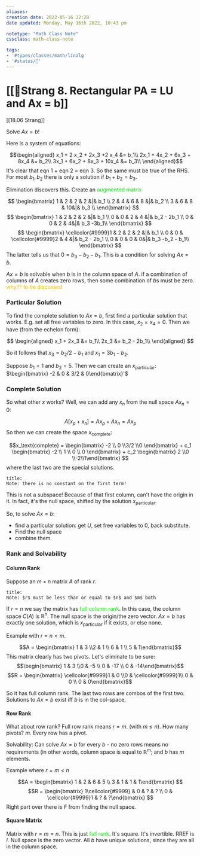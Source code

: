 ```yaml
---
aliases:
creation date: 2022-05-16 22:28
date updated: Monday, May 16th 2022, 10:43 pm

notetype: "Math Class Note"
cssclass: math-class-note

tags: 
- '#types/classes/math/linalg'
- '#status/🚧'
---
```


# [[🚧Strang 8. Rectangular PA = LU and Ax = b]]
[[18.06 Strang]]

Solve $Ax = b$!

Here is a system of equations:

$$\begin{aligned}
x_1 + 2 x_2 + 2x_3 +2 x_4 &= b_1\\
2x_1 + 4x_2 + 6x_3 + 8x_4 &= b_2\\
3x_1 + 6x_2 + 8x_3 + 10x_4 &= b_3\\
\end{aligned}$$
It's clear that eqn 1 + eqn 2 = eqn 3. So the same must be true of the RHS. For most $b_1, b_2$ there is only a solution if $b_1 + b_2 = b_3$. 

Elimination discovers this. Create an 
<font color=gree>augmented matrix</font>

$$
\begin{bmatrix} 
1 & 2 & 2 & 2 &|& b_1 \\
2 & 4 & 6 & 8 &|& b_2 \\
3 & 6 & 8 & 10&|& b_3 \\
\end{bmatrix}
$$
$$
\begin{bmatrix} 
1 & 2 & 2 & 2 &|& b_1 \\
0 & 0 & 2 & 4 &|& b_2 - 2b_1 \\
0 & 0 & 2 & 4&|& b_3 -3b_1\\
\end{bmatrix}
$$
$$
\begin{bmatrix} 
\cellcolor{#9999}1 & 2 & 2 & 2 &|& b_1 \\
0 & 0 & \cellcolor{#9999}2 & 4 &|& b_2 - 2b_1 \\
0 & 0 & 0 & 0&|& b_3 -b_2 - b_1\\
\end{bmatrix}
$$
The latter tells us that $0 = b_3 - b_2 - b_1$. This is a condition for solving $Ax = b$.

$Ax =b$ is solvable when $b$ is in the column space of $A$. if a combination of columns of $A$ creates zero rows, then some combination of $b$s must be zero. <font color=#F7B801>why?? to be discussed</font>


### Particular Solution
To find the complete solution to $Ax = b$, first find a particular solution that works. E.g. set all free variables to zero. In this case, $x_2 = x_4 = 0$. Then we have (from the echelon form): 

$$
\begin{aligned}
x_1 +  2x_3 &= b_1\\
2x_3 &= b_2 - 2b_1\\
\end{aligned}
$$

So it follows that $x_3 = b_2/2 - b_1$ and $x_1 = 3b_1 - b_2$. 

Suppose $b_1 = 1$ and $b_2= 5$. Then we can create an $x_\text{particular}$: $\begin{bmatrix} -2 & 0 & 3/2 & 0\end{bmatrix}'$

### Complete Solution
So what other $x$ works? Well, we can add any $x_n$ from the null space $Ax_n = 0$:

$$A[x_p + x_n] = Ax_p + Ax_n = Ax_p$$
So then we can create the space $x_\text{complete}:$

$$x_\text{complete} = \begin{bmatrix} -2 \\ 0 \\3/2 \\0 \end{bmatrix} + c_1 \begin{bmatrix} -2 \\ 1 \\ 0 \\ 0 \end{bmatrix} + c_2 \begin{bmatrix} 2 \\0 \\-2\\1\end{bmatrix}
$$
where the last two are the special solutions. 

```ad-warning
title:
Note: there is no constant on the first term! 
```

This is not a subspace! Because of that first column, can't have the origin in it. In fact, it's the null space, shifted by the solution $x_\text{particular}$. 

So, to solve $Ax = b$:
- find a particular solution: get $U$, set free variables to $0$, back substitute. 
- Find the null space
- combine them. 

### Rank and Solvability
#### Column Rank
Suppose an $m \times n$ matrix $A$ of rank $r$. 

```ad-note
title:
Note: $r$ must be less than or equal to $n$ and $m$ both
```

If $r = n$ we say the matrix has <font color=gree>full column rank</font>. In this case, the column space $C(A)$ is $\mathbb{R}^n$. The null space is the origin/the zero vector. $Ax=b$ has exactly one solution, which is $x_\text{particular}$ if it exists, or else none. 

Example with $r = n < m$.

$$A = \begin{bmatrix} 1 & 3 \\2 & 1 \\ 6 & 1 \\ 5 & 1\end{bmatrix}$$
This matrix clearly has two pivots. Let's eliminate to be sure:
$$\begin{bmatrix} 1 & 3 \\0 & -5 \\ 0 & -17 \\ 0 & -14\end{bmatrix}$$
$$R = \begin{bmatrix} \cellcolor{#9999}1 & 0 \\0 & \cellcolor{#9999}1\\ 0 & 0 \\ 0 & 0\end{bmatrix}$$

So it has full column rank. The last two rows are combos of the first two. Solutions to $Ax = b$ exist iff $b$ is in the col-space. 



#### Row Rank

What about row rank? Full row rank means $r = m$. (with $m \leq n$). How many pivots? $m$. Every row has a pivot. 

Solvability: Can solve $Ax = b$ for every $b$ - no zero rows means no requirements (in other words, column space is equal to $\mathbb{R}^m$; and $b$ has $m$ elements.

Example where $r = m < n$

$$A = \begin{bmatrix} 1 & 2 & 6 & 5 \\ 
3 & 1 & 1 & 1\end{bmatrix} $$
$$R = \begin{bmatrix} 1\cellcolor{#9999} & 0 & ? & ? \\ 
0 & \cellcolor{#9999}1 & ? & ?\end{bmatrix} $$
Right part over there is $F$ from finding the null space.


#### Square Matrix

Matrix with $r = m = n$. This is just <font color=gree>full rank</font>. It's square. It's invertible. RREF is $I$. 
Null space is the zero vector. 
All $b$ have unique solutions, since they are all in the column space. 
